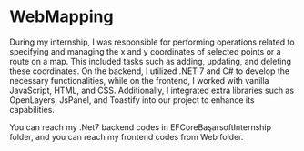 # WebMapping
During my internship, I was responsible for performing operations related to
specifying and managing the x and y coordinates of selected points or a route
on a map. This included tasks such as adding, updating, and deleting these
coordinates. On the backend, I utilized .NET 7 and C# to develop the necessary
functionalities, while on the frontend, I worked with vanilla JavaScript, HTML,
and CSS. Additionally, I integrated extra libraries such as OpenLayers, JsPanel,
and Toastify into our project to enhance its capabilities.

You can reach my .Net7 backend codes in EFCoreBaşarsoftInternship folder,
and you can reach my frontend codes from Web folder.
